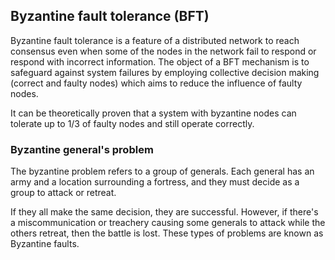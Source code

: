 ## Byzantine fault tolerance (BFT)

Byzantine fault tolerance is a feature of a distributed network to reach consensus even when some of the nodes in the network fail to respond or respond with incorrect information. The object of a BFT mechanism is to safeguard against system failures by employing collective decision making (correct and faulty nodes) which aims to reduce the influence of faulty nodes.

It can be theoretically proven that a system with byzantine nodes can tolerate up to 1/3 of faulty nodes and still operate correctly.

### Byzantine general's problem

The byzantine problem refers to a group of generals. Each general has an army and a location surrounding a fortress, and they must decide as a group to attack or retreat.

If they all make the same decision, they are successful. However, if there's a miscommunication or treachery causing some generals to attack while the others retreat, then the battle is lost. These types of problems are known as Byzantine faults.
